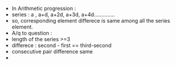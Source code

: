 - In Arithmetic progression :
- series :  a , a+d, a+2d, a+3d, a+4d..............
- so, corresponding element differece is same among all the series element.
- A/q to question :
- length of the series >=3
- differece :  second - first == third-second
- consecutive pair difference same
-